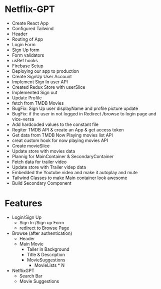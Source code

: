 # Netflix-GPT

- Create React App
- Configured Tailwind
- Header
- Routing of App
- Login Form
- Sign Up form
- Form validators
- usRef hooks 
- Firebase Setup
- Deploying our app to production
- Create SignUp User Account
- Implement Sign In user API
- Created Redux Store with userSlice
- Implemented Sign out
- Update Profile
- fetch from TMDB Movies
- BugFix: Sign Up user displayName and profile picture update
- BugFix: if the user in not logged in Redirect /browse to login page and vice-versa
- Add hardcoded values to the constant file
- Regiter TMDB API & create an App & get access token
- Get data from TMDB Now Playing movies list API
- creat custom hook for now playing movies API
- Create movieSlice
- Update store with movies data
- Plannig for MainContainer & SecondaryContainer
- Fetch data for trailer video
- Update store with Trailer videp data
- Embedded the Youtube video and make it autoplay and mute
- Tailwind Classes to make Main container look awesome
- Build Secondary Component

# Features

- Login/Sign Up
  - Sign In /Sign up Form
  - redirect to Browse Page
- Browse (after authentication)
  - Header
  - Main Movie
    - Tailer in Background
    - Title & Description
    - MovieSuggestions
      - MovieLists \* N
- NetflixGPT
  - Search Bar
  - Movie Suggestions

